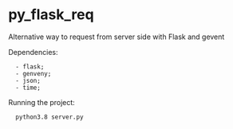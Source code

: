 # py_flask_req

Alternative way to request from server side with Flask and gevent

Dependencies:

      - flask;
      - genveny;
      - json;
      - time;

Running the project:

      python3.8 server.py
